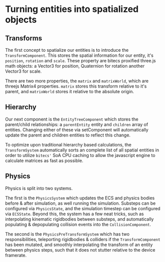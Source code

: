 # Turning entities into spatialized objects

## Transforms

The first concept to spatialize our entities is to introduce the `TransformComponent`. This stores the spatial information for our entity, it's `position`, `rotation` and `scale`. These property are bitecs proxified three.js math objects: a Vector3 for position, Quaternion for rotation another Vector3 for scale.

There are two more properties, the `matrix` and `matrixWorld`, which are threejs Matrix4 properties. `matrix` stores this transform relative to it's parent, and `matrixWorld` stores it relative to the absolute origin.

## Hierarchy

Our next component is the `EntityTreeComponent` which stores the parent/child relationships: a `parentEntity` entity and `children` array of entities. Changing either of these via setComponent will automatically update the parent and children entities to reflect this change.

To optimize upon traditional hierarchy based calculations, the `TransformSystem` automatically sorts an complete list of all spatial entities in order to utilize `bitecs'` SoA CPU caching to allow the javascript engine to calculate matrices as fast as possible.

## Physics

Physics is split into two systems.

The first is the `PhysicsSystem` which updates the ECS and physics bodies before & after simulation, as well running the simulation. Substeps can be configured via `PhysicsState`, and the simulation timestep can be configured via `ECSState`. Beyond this, the system has a few neat tricks, such as interpolating kinematic rigidbodies between substeps, and automatically populating & depopulating collision events into the `CollisionComponent`. 

The second is the `PhysicsPreTransformSystem` which has two responsibilities, teleporting rigidbodies & colliders if the `TransformComponent` has been mutated, and smoothly interpolating the transform of an entity between physics steps, such that it does not stutter relative to the device framerate.